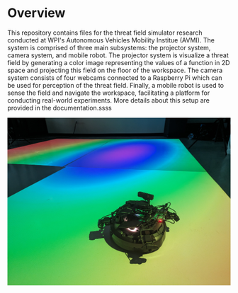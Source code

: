 # Overview

This repository contains files for the threat field simulator research conducted at WPI's Autonomous Vehicles Mobility Institue (AVMI). The system is comprised of three main subsystems: the projector system, camera system, and mobile robot. The projector system is visualize a threat field by generating a color image representing the values of a function in 2D space and projecting this field on the floor of the workspace. The camera system consists of four webcams connected to a Raspberry Pi which can be used for perception of the threat field. Finally, a mobile robot is used to sense the field and navigate the workspace, facilitating a platform for conducting real-world experiments. More details about this setup are provided in the documentation.ssss

![Cover Image](https://github.com/WPI-AVMI/threat-field-simulator/blob/main/Cover_Image.jpg)
